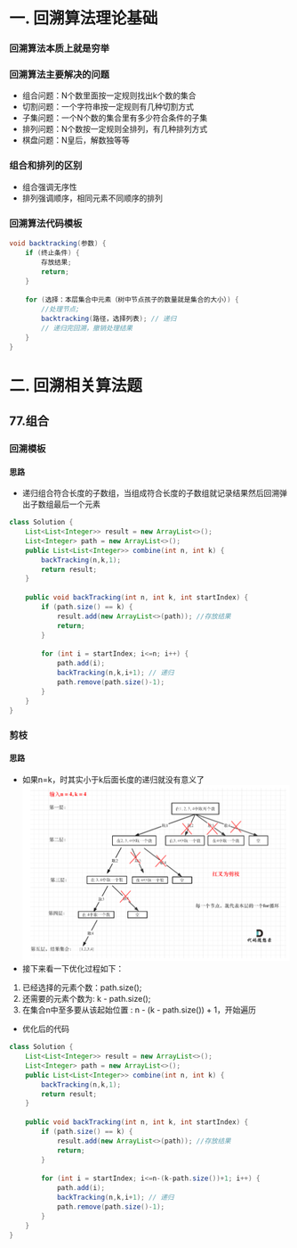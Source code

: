 # 一. 回溯算法理论基础

### 回溯算法本质上就是穷举

### 回溯算法主要解决的问题
- 组合问题：N个数里面按一定规则找出k个数的集合
- 切割问题：一个字符串按一定规则有几种切割方式
- 子集问题：一个N个数的集合里有多少符合条件的子集
- 排列问题：N个数按一定规则全排列，有几种排列方式
- 棋盘问题：N皇后，解数独等等

### 组合和排列的区别

- 组合强调无序性
- 排列强调顺序，相同元素不同顺序的排列

### 回溯算法代码模板

```java
void backtracking(参数) {
    if (终止条件) {
        存放结果;
        return;
    }

    for (选择：本层集合中元素（树中节点孩子的数量就是集合的大小）) {
        //处理节点;
        backtracking(路径，选择列表); // 递归
        // 递归完回溯，撤销处理结果
    }
}

```

# 二. 回溯相关算法题

## 77.组合

### 回溯模板
#### 思路
- 递归组合符合长度的子数组，当组成符合长度的子数组就记录结果然后回溯弹出子数组最后一个元素

```java
class Solution {
    List<List<Integer>> result = new ArrayList<>();
    List<Integer> path = new ArrayList<>();
    public List<List<Integer>> combine(int n, int k) {
        backTracking(n,k,1);
        return result;
    }

    public void backTracking(int n, int k, int startIndex) {
        if (path.size() == k) {
            result.add(new ArrayList<>(path)); //存放结果
            return;
        }

        for (int i = startIndex; i<=n; i++) {
            path.add(i);
            backTracking(n,k,i+1); // 递归
            path.remove(path.size()-1);
        }
    }
}
```

### 剪枝
#### 思路
- 如果n=k，时其实小于k后面长度的递归就没有意义了
![img_5.png](img_5.png) 
- 接下来看一下优化过程如下：

1. 已经选择的元素个数：path.size();
2. 还需要的元素个数为: k - path.size();
3. 在集合n中至多要从该起始位置 : n - (k - path.size()) + 1，开始遍历

- 优化后的代码
```java
class Solution {
    List<List<Integer>> result = new ArrayList<>();
    List<Integer> path = new ArrayList<>();
    public List<List<Integer>> combine(int n, int k) {
        backTracking(n,k,1);
        return result;
    }

    public void backTracking(int n, int k, int startIndex) {
        if (path.size() == k) {
            result.add(new ArrayList<>(path)); //存放结果
            return;
        }

        for (int i = startIndex; i<=n-(k-path.size())+1; i++) {
            path.add(i);
            backTracking(n,k,i+1); // 递归
            path.remove(path.size()-1);
        }
    }
}
```
